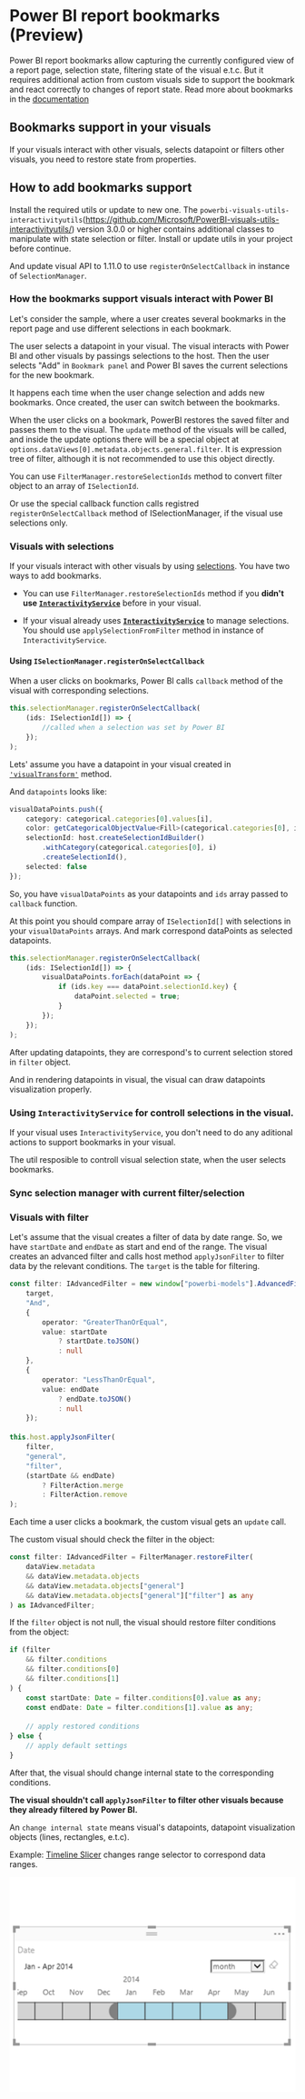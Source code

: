 # Power BI report bookmarks (Preview)

Power BI report bookmarks allow capturing the currently configured view of a report page, selection state, filtering state of the visual e.t.c. But it requires additional action from custom visuals side to support the bookmark and react correctly to changes of report state. Read more about bookmarks in the [documentation](https://docs.microsoft.com/en-us/power-bi/desktop-bookmarks)

## Bookmarks support in your visuals

If your visuals interact with other visuals, selects datapoint or filters other visuals, you need to restore state from properties.

## How to add bookmarks support

Install the required utils or update to new one. The `powerbi-visuals-utils-interactivityutils`(https://github.com/Microsoft/PowerBI-visuals-utils-interactivityutils/) version 3.0.0 or higher contains additional classes to manipulate with state selection or filter. Install or update utils in your project before continue.

And update visual API to 1.11.0 to use `registerOnSelectCallback` in instance of `SelectionManager`.

### How the bookmarks support visuals interact with Power BI

Let's consider the sample, where a user creates several bookmarks in the report page and use different selections in each bookmark.

The user selects a datapoint in your visual. The visual interacts with Power BI and other visuals by passings selections to the host. Then the user selects "Add" in `Bookmark panel` and Power BI saves the current selections for the new bookmark.

It happens each time when the user change selection and adds new bookmarks.
Once created, the user can switch between the bookmarks.

When the user clicks on a bookmark, PowerBI restores the saved filter and passes them to the visual.
The `update` method of the visuals will be called, and inside the update options there will be a special object at `options.dataViews[0].metadata.objects.general.filter`. It is expression tree of filter, although it is not recommended to use this object directly.

You can use `FilterManager.restoreSelectionIds` method to convert filter object to an array of `ISelectionId`.

Or use the special callback function calls registred `registerOnSelectCallback` method of ISelectionManager, if the visual use selections only.

### Visuals with selections

If your visuals interact with other visuals by using [selections](https://github.com/Microsoft/PowerBI-visuals/blob/master/Tutorial/Selection.md). You have two ways to add bookmarks. 

* You can use `FilterManager.restoreSelectionIds` method if you **didn't use [`InteractivityService`](https://github.com/Microsoft/powerbi-visuals-utils-interactivityutils/blob/master/docs/api/interactivityService.md)** before in your visual.

* If your visual already uses **[`InteractivityService`](https://github.com/Microsoft/powerbi-visuals-utils-interactivityutils/blob/master/docs/api/interactivityService.md)** to manage selections. You should use `applySelectionFromFilter` method in instance of `InteractivityService`.

#### Using `ISelectionManager.registerOnSelectCallback`

When a user clicks on bookmarks, Power BI calls `callback` method of the visual with corresponding selections. 

```typescript
this.selectionManager.registerOnSelectCallback(
    (ids: ISelectionId[]) => {
        //called when a selection was set by Power BI
    });
);
```

Lets' assume you have a datapoint in your visual created in [`'visualTransform'`](https://github.com/Microsoft/PowerBI-visuals-sampleBarChart/blob/master/src/barChart.ts#L60) method.

And `datapoints` looks like:

```typescript
visualDataPoints.push({
    category: categorical.categories[0].values[i],
    color: getCategoricalObjectValue<Fill>(categorical.categories[0], i, 'colorSelector', 'fill', defaultColor).solid.color,
    selectionId: host.createSelectionIdBuilder()
        .withCategory(categorical.categories[0], i)
        .createSelectionId(),
    selected: false
});
```

So, you have `visualDataPoints` as your datapoints and `ids` array passed to `callback` function.

At this point you should compare array of `ISelectionId[]` with selections in your `visualDataPoints` arrays.
And mark correspond dataPoints as selected datapoints.

```typescript
this.selectionManager.registerOnSelectCallback(
    (ids: ISelectionId[]) => {
        visualDataPoints.forEach(dataPoint => {
            if (ids.key === dataPoint.selectionId.key) {
                dataPoint.selected = true;
            }
        });
    });
);
```

After updating datapoints, they are correspond's to current selection stored in `filter` object.

And in rendering datapoints in visual, the visual can draw datapoints visualization properly.

### Using `InteractivityService` for controll selections in the visual.

If your visual uses `InteractivityService`, you don't need to do any aditional actions to support bookmarks in your visual.

The util resposible to controll visual selection state, when the user selects bookmarks.

### Sync selection manager with current filter/selection

### Visuals with filter

Let's assume that the visual creates a filter of data by date range. So, we have `startDate` and `endDate` as start and end of the range.
The visual creates an advanced filter and calls host method `applyJsonFilter` to filter data by the relevant conditions.
The `target` is the table for filtering.

```typescript
const filter: IAdvancedFilter = new window["powerbi-models"].AdvancedFilter(
    target,
    "And",
    {
        operator: "GreaterThanOrEqual",
        value: startDate
            ? startDate.toJSON()
            : null
    },
    {
        operator: "LessThanOrEqual",
        value: endDate
            ? endDate.toJSON()
            : null
    });

this.host.applyJsonFilter(
    filter,
    "general",
    "filter",
    (startDate && endDate)
        ? FilterAction.merge
        : FilterAction.remove
);
```

Each time a user clicks a bookmark, the custom visual gets an `update` call.

The custom visual should check the filter in the object:

```typescript
const filter: IAdvancedFilter = FilterManager.restoreFilter(
    dataView.metadata
    && dataView.metadata.objects
    && dataView.metadata.objects["general"]
    && dataView.metadata.objects["general"]["filter"] as any
) as IAdvancedFilter;
```

If the `filter` object is not null, the visual should restore filter conditions from the object:

```typescript
if (filter
    && filter.conditions
    && filter.conditions[0]
    && filter.conditions[1]
) {
    const startDate: Date = filter.conditions[0].value as any;
    const endDate: Date = filter.conditions[1].value as any;

    // apply restored conditions
} else {
    // apply default settings
}
```

After that, the visual should change internal state to the corresponding conditions.

**The visual shouldn't call `applyJsonFilter` to filter other visuals because they already filtered by Power BI.**

An `change internal state` means visual's datapoints, datapoint visualization objects (lines, rectangles, e.t.c).

Example: 
[Timeline Slicer](https://appsource.microsoft.com/en-us/product/power-bi-visuals/WA104380786) changes range selector to correspond data ranges.

![](Tutorial/images/TimelinesBookmarksSupport.png)
